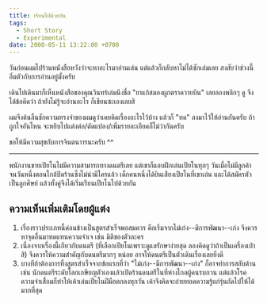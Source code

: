 ```yaml
---
title: เรียนไปด้วยกัน
tags:
  - Short Story
  - Experimental
date: 2008-05-11 13:22:00 +0700
---
```


วันก่อนผมไปร้านหนังสือหวังว่าจะหาอะไรมาอ่านเล่น แต่แล้วก็กลับหาไม่ได้ซักเล่มเลย สงสัยว่าช่วงนี้อิ่มตัวกับการอ่านอยู่มั้งครับ

เดินไปเดินมาก็เห็นหนังสือของคุณวินทร์เล่มนึงชื่อ "ยาแก้สมองผูกตราควายบิน" เลยลองพลิกๆ ดู จึงได้ข้อคิดว่า ถ้ายังไม่รู้จะอ่านอะไร ก็เขียนซะเองเลยสิ

ผมจึงค้นลิ้นชักความทรงจำของผมดูว่าเคยคิดเรื่องอะไรไว้บ้าง แล้วก็ "ทด" ลงมาไว้ให้อ่านกันครับ ถ้าถูกใจอันไหน จะหยิบไปแต่งต่อ/ดัดแปลง/เพิ่มรายละเอียดก็ไม่ว่ากันครับ

ขอให้มีความสุขกับการจินตนาารนะครับ ^^

---

พนักงานขายเปียโนไม่มีความสามารถทางดนตรีเลย แต่เขาก็แอบฝึกเล่นเปียโนทุกๆ วันเมื่อไม่มีลูกค้า จนวันหนึ่งตอนใกล้ปิดร้านซึ่งไม่น่ามีใครแล้ว เด็กคนหนึ่งได้ยินเสียงเปียโนที่เขาเล่น และได้สมัครตัวเป็นลูกศิษย์ แล้วทั้งคู่จึงได้เริ่มเรียนเปียโนไปด้วยกัน


## ความเห็นเพิ่มเติมโดยผู้แต่ง

1. เรื่องราวประเภทนี้ค่อนข้างเป็นสูตรสำเร็จพอสมควร คือเริ่มจากไม่เก่ง--มีการพัฒนา--เก่ง จึงควรหาจุดอื่นมาทดแทนความจำเจ เช่น มิติของตัวละคร
2. เนื่องจากเรื่องนี้เกียวกับดนตรี (ที่เลือกเปียโนเพราะดูแลรักษาง่ายสุด ลองคิดดูว่าถ้าเป็นเครื่องเป่าสิ) จึงควรให้ความสำคัญกับดนตรีมากๆ หน่อย อาจให้ดนตรีเป็นตัวเดินเรื่องเลยยิ่งดี
3. บางทีถ้าต้องการทิ้งสูตรสำเร็จจากข้อแรกที่ว่า "ไม่เก่ง--มีการพัฒนา--เก่ง" ก็อาจทำการสลับด้าน เช่น นักดนตรีระดับโลกเกษียญตัวเองแล้วเปิดร้านดนตรีในที่ห่างไกลผู้คนรบกวน แต่แล้วโรคความจำเสื่อมก็ทำให้เค้าเล่นเปียโนฝีมือตกลงทุกวัน เค้าจึงคิดจะถ่ายทอดความรู้แก่รุ่นถัดไปให้ได้มากที่สุด
